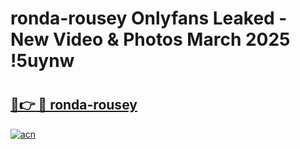 # ronda-rousey Onlyfans Leaked - New Video & Photos March 2025 !5uynw

# <h2><a href="https://1ogpyo.iuczelnia.edu.pl?title=ronda-rousey&ref=5uynw">🔗👉 🔴 ronda-rousey</a></h2>

[![acn](https://github.com/user-attachments/assets/0f9c940e-d8b0-45ae-aac7-cd30a18b3e1c)](https://1ogpyo.iuczelnia.edu.pl?title=ronda-rousey&ref=5uynw)

